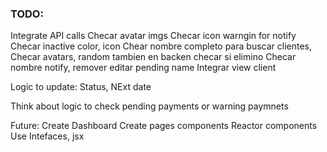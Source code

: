 ### TODO:
Integrate API calls
Checar avatar imgs
Checar icon warngin for notify
Checar inactive color, icon
Chear nombre completo para buscar clientes,
Checar avatars, random tambien en backen checar si elimino
Checar nombre notify, remover editar pending name 
Integrar view client 



Logic to update:
Status,
NExt date

Think about logic to check pending payments or warning paymnets

Future:
Create Dashboard
Create pages components
Reactor components
Use Intefaces, jsx